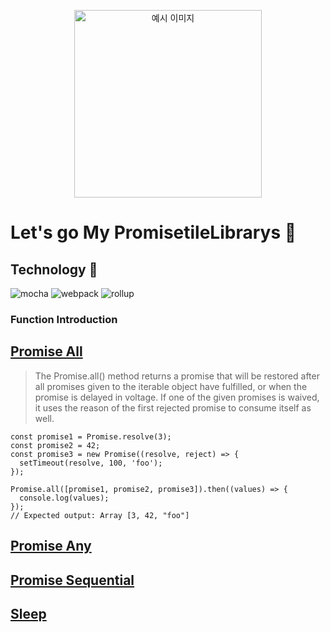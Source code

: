 <p align="center">
  <img src="https://pixabay.com/get/g20467c66325722c38733e743c7488ba03621312329bada765ceacd9cd1ef0a6264d389d314e174dae86f84aee1990d04_640.png" alt="예시 이미지" width="300" height="300">
</p>

# Let's go My PromisetileLibrarys 🚀

## Technology 🔧
![mocha](https://img.shields.io/badge/mocha-8D6748?&logo=mocha&logoColor=white)
![webpack](https://img.shields.io/badge/webpack-8DD6F9?&logo=webpack&logoColor=white&textColor=white)
![rollup](https://img.shields.io/badge/rollup-EC4A3F?&logo=rollup.js&logoColor=white)

### Function Introduction

[Promise All](https://github.com/WooHyucks/Let-s-go-my-PromisetileLibrarys/blob/PromisetileLibrarys/PromiseOption/src/Promise.All.js) 
---
> The Promise.all() method returns a promise that will be restored after all promises given to the iterable object have fulfilled, or when the promise is delayed in voltage. If one of the given promises is waived, it uses the reason of the first rejected promise to consume itself as well.

```
const promise1 = Promise.resolve(3);
const promise2 = 42;
const promise3 = new Promise((resolve, reject) => {
  setTimeout(resolve, 100, 'foo');
});

Promise.all([promise1, promise2, promise3]).then((values) => {
  console.log(values);
});
// Expected output: Array [3, 42, "foo"]
``` 




[Promise Any](https://github.com/WooHyucks/Let-s-go-my-PromisetileLibrarys/blob/PromisetileLibrarys/PromiseOption/src/Promise.Any.js)
---
[Promise Sequential](https://github.com/WooHyucks/Let-s-go-my-PromisetileLibrarys/blob/PromisetileLibrarys/PromiseOption/src/Promise.sequential.js)
---
[Sleep](https://github.com/WooHyucks/Let-s-go-my-PromisetileLibrarys/blob/PromisetileLibrarys/PromiseOption/src/Sleep.js)
---



      
